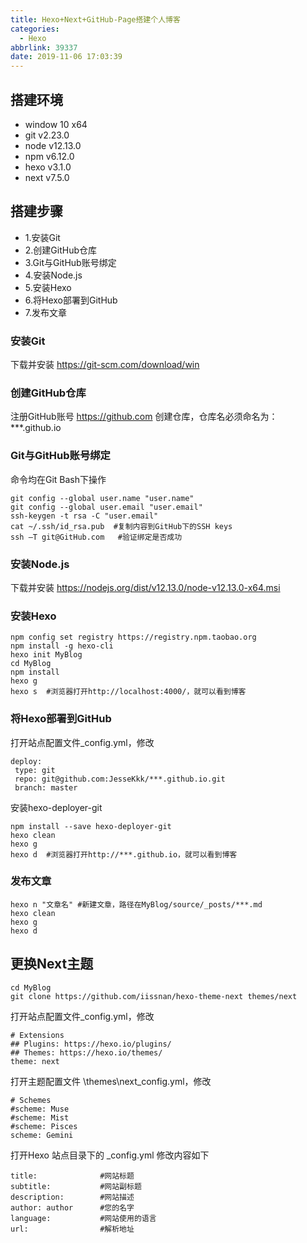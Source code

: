 ```yaml
---
title: Hexo+Next+GitHub-Page搭建个人博客
categories:
  - Hexo
abbrlink: 39337
date: 2019-11-06 17:03:39
---
```


## 搭建环境

- window 10 x64
- git v2.23.0
- node v12.13.0
- npm v6.12.0
- hexo v3.1.0
- next v7.5.0

## 搭建步骤

- 1.安装Git
- 2.创建GitHub仓库
- 3.Git与GitHub账号绑定
- 4.安装Node.js
- 5.安装Hexo
- 6.将Hexo部署到GitHub
- 7.发布文章

### 安装Git

下载并安装 <https://git-scm.com/download/win>

### 创建GitHub仓库

注册GitHub账号 <https://github.com>
创建仓库，仓库名必须命名为：***.github.io

### Git与GitHub账号绑定

命令均在Git Bash下操作

    git config --global user.name "user.name"
    git config --global user.email "user.email"
    ssh-keygen -t rsa -C "user.email"
    cat ~/.ssh/id_rsa.pub  #复制内容到GitHub下的SSH keys
    ssh –T git@GitHub.com   #验证绑定是否成功

### 安装Node.js

下载并安装 <https://nodejs.org/dist/v12.13.0/node-v12.13.0-x64.msi>

### 安装Hexo

    npm config set registry https://registry.npm.taobao.org
    npm install -g hexo-cli
    hexo init MyBlog
    cd MyBlog
    npm install
    hexo g
    hexo s  #浏览器打开http://localhost:4000/，就可以看到博客

### 将Hexo部署到GitHub

打开站点配置文件_config.yml，修改

    deploy:
     type: git
     repo: git@github.com:JesseKkk/***.github.io.git
     branch: master

安装hexo-deployer-git

    npm install --save hexo-deployer-git
    hexo clean
    hexo g
    hexo d  #浏览器打开http://***.github.io，就可以看到博客

### 发布文章

    hexo n "文章名" #新建文章，路径在MyBlog/source/_posts/***.md
    hexo clean
    hexo g
    hexo d

## 更换Next主题

    cd MyBlog
    git clone https://github.com/iissnan/hexo-theme-next themes/next

打开站点配置文件_config.yml，修改

    # Extensions
    ## Plugins: https://hexo.io/plugins/
    ## Themes: https://hexo.io/themes/
    theme: next

打开主题配置文件 \themes\next\_config.yml，修改

    # Schemes
    #scheme: Muse
    #scheme: Mist
    #scheme: Pisces
    scheme: Gemini    

打开Hexo 站点目录下的 _config.yml 修改内容如下

    title:              #网站标题
    subtitle:           #网站副标题
    description:        #网站描述
    author: author      #您的名字
    language:           #网站使用的语言
    url:                #解析地址
